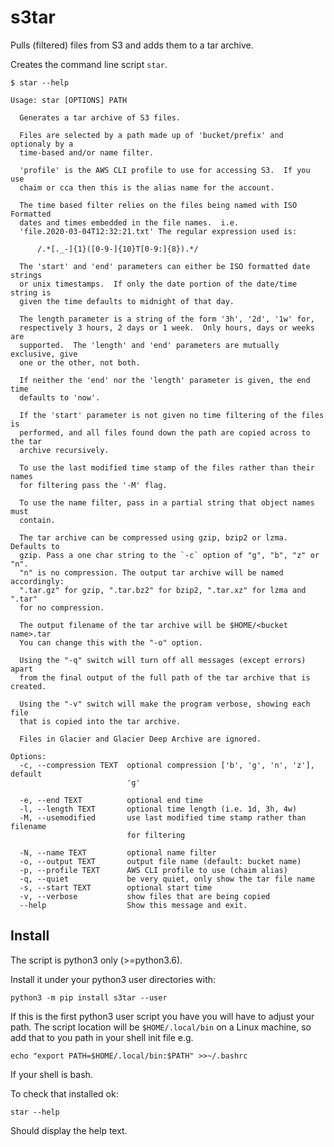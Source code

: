 # s3tar
Pulls (filtered) files from S3 and adds them to a tar archive.

Creates the command line script `star`.

```
$ star --help

Usage: star [OPTIONS] PATH

  Generates a tar archive of S3 files.

  Files are selected by a path made up of 'bucket/prefix' and optionaly by a
  time-based and/or name filter.

  'profile' is the AWS CLI profile to use for accessing S3.  If you use
  chaim or cca then this is the alias name for the account.

  The time based filter relies on the files being named with ISO Formatted
  dates and times embedded in the file names.  i.e.
  'file.2020-03-04T12:32:21.txt' The regular expression used is:

      /.*[._-]{1}([0-9-]{10}T[0-9:]{8}).*/

  The 'start' and 'end' parameters can either be ISO formatted date strings
  or unix timestamps.  If only the date portion of the date/time string is
  given the time defaults to midnight of that day.

  The length parameter is a string of the form '3h', '2d', '1w' for,
  respectively 3 hours, 2 days or 1 week.  Only hours, days or weeks are
  supported.  The 'length' and 'end' parameters are mutually exclusive, give
  one or the other, not both.

  If neither the 'end' nor the 'length' parameter is given, the end time
  defaults to 'now'.

  If the 'start' parameter is not given no time filtering of the files is
  performed, and all files found down the path are copied across to the tar
  archive recursively.

  To use the last modified time stamp of the files rather than their names
  for filtering pass the '-M' flag.

  To use the name filter, pass in a partial string that object names must
  contain.

  The tar archive can be compressed using gzip, bzip2 or lzma. Defaults to
  gzip. Pass a one char string to the `-c` option of "g", "b", "z" or "n".
  "n" is no compression. The output tar archive will be named accordingly:
  ".tar.gz" for gzip, ".tar.bz2" for bzip2, ".tar.xz" for lzma and ".tar"
  for no compression.

  The output filename of the tar archive will be $HOME/<bucket name>.tar
  You can change this with the "-o" option.

  Using the "-q" switch will turn off all messages (except errors) apart
  from the final output of the full path of the tar archive that is created.

  Using the "-v" switch will make the program verbose, showing each file
  that is copied into the tar archive.

  Files in Glacier and Glacier Deep Archive are ignored.

Options:
  -c, --compression TEXT  optional compression ['b', 'g', 'n', 'z'], default
                          'g'

  -e, --end TEXT          optional end time
  -l, --length TEXT       optional time length (i.e. 1d, 3h, 4w)
  -M, --usemodified       use last modified time stamp rather than filename
                          for filtering

  -N, --name TEXT         optional name filter
  -o, --output TEXT       output file name (default: bucket name)
  -p, --profile TEXT      AWS CLI profile to use (chaim alias)
  -q, --quiet             be very quiet, only show the tar file name
  -s, --start TEXT        optional start time
  -v, --verbose           show files that are being copied
  --help                  Show this message and exit.

```

## Install
The script is python3 only (>=python3.6).

Install it under your python3 user directories with:

```
python3 -m pip install s3tar --user
```

If this is the first python3 user script you have you will have to adjust
your path.  The script location will be `$HOME/.local/bin` on a Linux
machine, so add that to you path in your shell init file e.g.

```
echo "export PATH=$HOME/.local/bin:$PATH" >>~/.bashrc
```

If your shell is bash.

To check that installed ok:

```
star --help
```

Should display the help text.

[modeline]: # ( vim: set ft=markdown tw=74 fenc=utf-8 spell spl=en_gb mousemodel=popup: )

